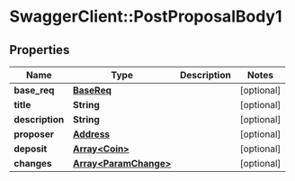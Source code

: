 # SwaggerClient::PostProposalBody1

## Properties
Name | Type | Description | Notes
------------ | ------------- | ------------- | -------------
**base_req** | [**BaseReq**](BaseReq.md) |  | [optional] 
**title** | **String** |  | [optional] 
**description** | **String** |  | [optional] 
**proposer** | [**Address**](Address.md) |  | [optional] 
**deposit** | [**Array&lt;Coin&gt;**](Coin.md) |  | [optional] 
**changes** | [**Array&lt;ParamChange&gt;**](ParamChange.md) |  | [optional] 


